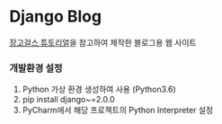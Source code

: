 # Django Blog
[장고걸스 튜토리얼](https://tutorial.djangogirls.org/ko/)을 참고하여 제작한 블로그용 웹 사이트

### 개발환경 설정
1. Python 가상 환경 생성하여 사용 (Python3.6)
2. pip install django~=2.0.0
3. PyCharm에서 해당 프로젝트의 Python Interpreter 설정
